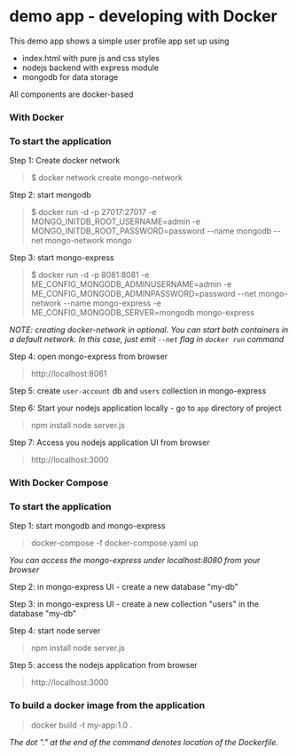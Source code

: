 # demo app - developing with Docker #
This demo app shows a simple user profile app set up using

* index.html with pure js and css styles
* nodejs backend with express module
* mongodb for data storage

All components are docker-based

### With Docker ###

### To start the application ###
Step 1: Create docker network
> $ docker network create mongo-network

Step 2: start mongodb
> $ docker run -d -p 27017:27017 -e MONGO_INITDB_ROOT_USERNAME=admin -e MONGO_INITDB_ROOT_PASSWORD=password --name mongodb --net mongo-network mongo

Step 3: start mongo-express
> $ docker run -d -p 8081:8081 -e ME_CONFIG_MONGODB_ADMINUSERNAME=admin -e ME_CONFIG_MONGODB_ADMINPASSWORD=password --net mongo-network --name mongo-express -e ME_CONFIG_MONGODB_SERVER=mongodb mongo-express

_NOTE: creating docker-network in optional. You can start both containers in a default network. In this case, just emit <code>--net</code> flag in <code>docker run</code> command_

Step 4: open mongo-express from browser
> http://localhost:8081

Step 5: create <code>user-account</code> db and <code>users</code> collection in mongo-express

Step 6: Start your nodejs application locally - go to <code>app</code> directory of project

> npm install 
> node server.js

Step 7: Access you nodejs application UI from browser
> http://localhost:3000

### With Docker Compose ###

### To start the application ###
Step 1: start mongodb and mongo-express
> docker-compose -f docker-compose.yaml up

_You can access the mongo-express under localhost:8080 from your browser_

Step 2: in mongo-express UI - create a new database "my-db"

Step 3: in mongo-express UI - create a new collection "users" in the database "my-db"

Step 4: start node server

> npm install
> node server.js

Step 5: access the nodejs application from browser
> http://localhost:3000

### To build a docker image from the application ###
> docker build -t my-app:1.0 .

_The dot "." at the end of the command denotes location of the Dockerfile._



